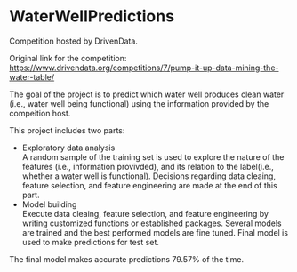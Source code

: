 # WaterWellPredictions
Competition hosted by DrivenData.

Original link for the competition: https://www.drivendata.org/competitions/7/pump-it-up-data-mining-the-water-table/

The goal of the project is to predict which water well produces clean water (i.e., water well being functional) using the information provided by the compeition host. 

This project includes two parts:
- Exploratory data analysis<br>
  A random sample of the training set is used to explore the nature of the features (i.e., information provivded), and its relation to the label(i.e., whether a water well is functional). Decisions regarding data cleaing, feature selection, and feature engineering are made at the end of this part.
- Model building<br>
  Execute data cleaing, feature selection, and feature engineering by writing customized functions or established packages. Several models are trained and the best performed models are fine tuned. Final model is used to make predictions for test set.
  
The final model makes accurate predictions 79.57% of the time.
